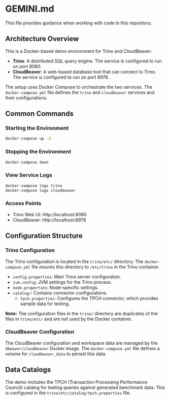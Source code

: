 # GEMINI.md

This file provides guidance when working with code in this repository.

## Architecture Overview

This is a Docker-based demo environment for Trino and CloudBeaver:

- **Trino**: A distributed SQL query engine. The service is configured to run on port 8080.
- **CloudBeaver**: A web-based database tool that can connect to Trino. The service is configured to run on port 8978.

The setup uses Docker Compose to orchestrate the two services. The `docker-compose.yml` file defines the `trino` and `cloudbeaver` services and their configurations.

## Common Commands

### Starting the Environment
```bash
docker-compose up -d
```

### Stopping the Environment
```bash
docker-compose down
```

### View Service Logs
```bash
docker-compose logs trino
docker-compose logs cloudbeaver
```

### Access Points
- Trino Web UI: http://localhost:8080
- CloudBeaver: http://localhost:8978

## Configuration Structure

### Trino Configuration

The Trino configuration is located in the `trino/etc/` directory. The `docker-compose.yml` file mounts this directory to `/etc/trino` in the Trino container.

- `config.properties`: Main Trino server configuration.
- `jvm.config`: JVM settings for the Trino process.
- `node.properties`: Node-specific settings.
- `catalog/`: Contains connector configurations.
    - `tpch.properties`: Configures the TPCH connector, which provides sample data for testing.

**Note:** The configuration files in the `trino/` directory are duplicates of the files in `trino/etc/` and are not used by the Docker container.

### CloudBeaver Configuration

The CloudBeaver configuration and workspace data are managed by the `dbeaver/cloudbeaver` Docker image. The `docker-compose.yml` file defines a volume for `cloudbeaver_data` to persist this data.

## Data Catalogs

The demo includes the TPCH (Transaction Processing Performance Council) catalog for testing queries against generated benchmark data. This is configured in the `trino/etc/catalog/tpch.properties` file.
